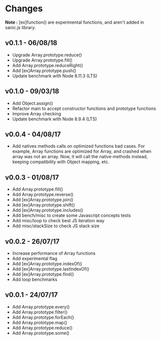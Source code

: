 # Changes

**Note :** [ex]function() are experimental functions, and aren't added in sanic.js library.

## v0.1.1 - 06/08/18

 - Upgrade Array.prototype.reduce()
 - Upgrade Array.prototype.fill()
 - Add Array.prototype.reduceRight()
 - Add [ex]Array.prototype.push()
 - Update benchmark with Node 8.11.3 (LTS)


## v0.1.0 - 09/03/18

 - Add Object.assign()
 - Refactor main to accept constructor functions and prototype functions
 - Improve Array checking
 - Update benchmark with Node 8.9.4 (LTS)

## v0.0.4 - 04/08/17

 - Add natives methods calls on optimized functions bad cases.
For example, Array functions are optimized for Array, and crashed when array was not an array. Now, it will call the native methods instead, keeping compatibility with Object mapping, etc.

## v0.0.3 - 01/08/17

- Add Array.prototype.fill()
- Add Array.prototype.reverse()
- Add [ex]Array.prototype.join()
- Add [ex]Array.prototype.shift()
- Add [ex]Array.prototype.includes()
- Add bench/misc to create some Javascript concepts tests
- Add misc/loop to check best JS iteration way
- Add misc/stackSize to check JS stack size

## v0.0.2 - 26/07/17

- Increase performance of Array functions
- Add experimental flag 
- Add [ex]Array.prototype.indexOf()
- Add [ex]Array.prototype.lastIndexOf()
- Add [ex]Array.prototype.find()
- Add loop benchmarks

## v0.0.1 - 24/07/17

- Add Array.prototype.every()
- Add Array.prototype.filter()
- Add Array.prototype.forEach()
- Add Array.prototype.map()
- Add Array.prototype.reduce()
- Add Array.prototype.some()
